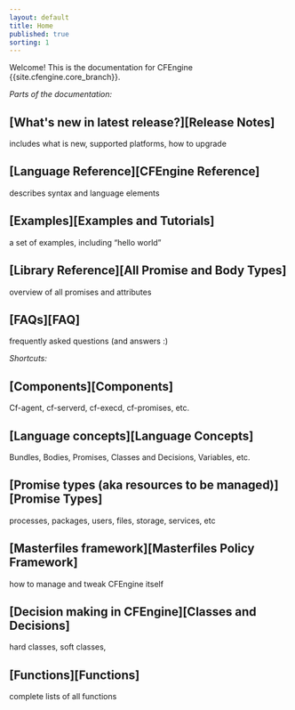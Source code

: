 ```yaml
---
layout: default
title: Home
published: true
sorting: 1
---
```


Welcome! This is the documentation for CFEngine {{site.cfengine.core_branch}}.

*Parts of the documentation:*

## [What's new in latest release?][Release Notes]
includes what is new, supported platforms, how to upgrade

## [Language Reference][CFEngine Reference]
describes syntax and language elements 

## [Examples][Examples and Tutorials]
a set of examples, including “hello world”

## [Library Reference][All Promise and Body Types]
overview of all promises and attributes

## [FAQs][FAQ]
frequently asked questions (and answers :)

*Shortcuts:*

## [Components][Components]
Cf-agent, cf-serverd, cf-execd,  cf-promises, etc.

## [Language concepts][Language Concepts]
Bundles, Bodies, Promises, Classes and Decisions, Variables, etc.

## [Promise types (aka resources to be managed)][Promise Types]
processes, packages, users, files, storage, services, etc

## [Masterfiles framework][Masterfiles Policy Framework]
how to manage and tweak CFEngine itself

## [Decision making in CFEngine][Classes and Decisions]
hard classes, soft classes,

## [Functions][Functions]
complete lists of all functions
